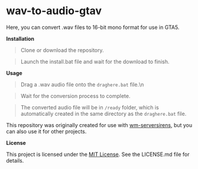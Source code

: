 # wav-to-audio-gtav

Here, you can convert .wav files to 16-bit mono format for use in GTA5.

**Installation**

> Clone or download the repository.

> Launch the install.bat file and wait for the download to finish.

**Usage**

> Drag a .wav audio file onto the `draghere.bat` file.\n

> Wait for the conversion process to complete.

> The converted audio file will be in `/ready` folder, which is automatically created in the same directory as the `draghere.bat` file.

This repository was originally created for use with [wm-serversirens](https://github.com/Walsheyy/WMServerSirens), but you can also use it for other projects.

**License**

This project is licensed under the [MIT License](LICENSE.md). See the LICENSE.md file for details.
